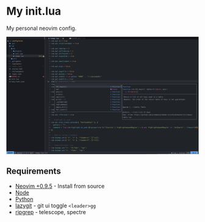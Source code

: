 # My init.lua

My personal neovim config.

<img src="assets/preview.png" width="1000px"/>

## Requirements

- [Neovim +0.9.5](https://github.com/neovim/neovim/tree/release-0.9) - Install from source
- [Node](https://nodejs.org/en/)
- [Python](https://www.python.org/)
- [lazygit](https://github.com/jesseduffield/lazygit) - git ui toggle `<leader>gg`
- [ripgrep](https://github.com/BurntSushi/ripgrep) - telescope, spectre
